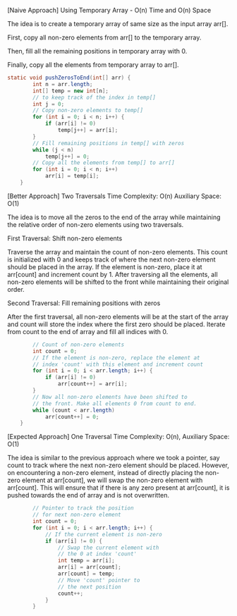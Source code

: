 <p>[Naive Approach] Using Temporary Array - O(n) Time and O(n) Space

The idea is to create a temporary array of same size as the input array arr[].

First, copy all non-zero elements from arr[] to the temporary array.

Then, fill all the remaining positions in temporary array with 0.

Finally, copy all the elements from temporary array to arr[].</p>

```java
static void pushZerosToEnd(int[] arr) {
        int n = arr.length;
        int[] temp = new int[n];
        // to keep track of the index in temp[]
        int j = 0;
        // Copy non-zero elements to temp[]
        for (int i = 0; i < n; i++) {
            if (arr[i] != 0)
                temp[j++] = arr[i];
        }
        // Fill remaining positions in temp[] with zeros
        while (j < n)
            temp[j++] = 0;
        // Copy all the elements from temp[] to arr[]
        for (int i = 0; i < n; i++)
            arr[i] = temp[i];
    }
```

<p>[Better Approach] Two Traversals Time Complexity: O(n) Auxiliary Space: O(1)

The idea is to move all the zeros to the end of the array while maintaining the relative order of non-zero elements using two traversals.

First Traversal: Shift non-zero elements

Traverse the array and maintain the count of non-zero elements. This count is initialized with 0 and keeps track of where the next non-zero element should be placed in the array.
If the element is non-zero, place it at arr[count] and increment count by 1.
After traversing all the elements, all non-zero elements will be shifted to the front while maintaining their original order.

Second Traversal: Fill remaining positions with zeros

After the first traversal, all non-zero elements will be at the start of the array and count will store the index where the first zero should be placed.
Iterate from count to the end of array and fill all indices with 0.
</p>

```java
        // Count of non-zero elements
        int count = 0;  
        // If the element is non-zero, replace the element at
        // index 'count' with this element and increment count
        for (int i = 0; i < arr.length; i++) {
            if (arr[i] != 0)
                arr[count++] = arr[i];
        }
        // Now all non-zero elements have been shifted to
        // the front. Make all elements 0 from count to end.
        while (count < arr.length)
            arr[count++] = 0;
    }
```


<p>[Expected Approach] One Traversal Time Complexity: O(n),
Auxiliary Space: O(1)
        
The idea is similar to the previous approach where we took a pointer, say count to track where the next non-zero element should be placed. However, on encountering a non-zero element, instead of directly placing the non-zero element at arr[count], we will swap the non-zero element with arr[count]. This will ensure that if there is any zero present at arr[count], it is pushed towards the end of array and is not overwritten.</p>

```java
        // Pointer to track the position 
        // for next non-zero element
        int count = 0;
        for (int i = 0; i < arr.length; i++) {
            // If the current element is non-zero
            if (arr[i] != 0) {
                // Swap the current element with
                // the 0 at index 'count'
                int temp = arr[i];
                arr[i] = arr[count];
                arr[count] = temp;
                // Move 'count' pointer to 
                // the next position
                count++;
            }
        }

